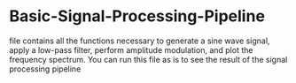 # Basic-Signal-Processing-Pipeline
file contains all the functions necessary to generate a sine wave signal, apply a low-pass filter, perform amplitude modulation, and plot the frequency spectrum. You can run this file as is to see the result of the signal processing pipeline
